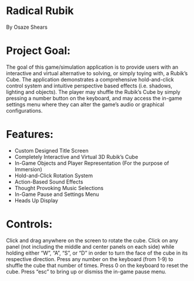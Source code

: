 Radical Rubik 
============
By Osaze Shears 

Project Goal: 
============
The goal of this game/simulation application is to provide users with an interactive and virtual alternative to solving, or simply toying with, a Rubik’s Cube. The application demonstrates a comprehensive hold-and-click control system and intuitive perspective based effects (i.e. shadows, lighting and objects). The player may shuffle the Rubik’s Cube by simply pressing a number button on the keyboard, and may access the in-game settings menu where they can alter the game’s audio or graphical configurations. 


Features: 
============
 * Custom Designed Title Screen 
 * Completely Interactive and Virtual 3D Rubik’s Cube 
 * In-Game Objects and Player Representation (For the purpose of Immersion) 
 * Hold-and-Click Rotation System 
 * Action-Based Sound Effects 
 * Thought Provoking Music Selections 
 * In-Game Pause and Settings Menu
 * Heads Up Display


Controls: 
============
Click and drag anywhere on the screen to rotate the cube. Click on any panel (not including the middle and center panels on each side) while holding either “W”, “A”, “S”, or “D” in order to turn the face of the cube in its respective direction. Press any number on the keyboard (from 1-9) to shuffle the cube that number of times. Press 0 on the keyboard to reset the cube. Press “esc” to bring up or dismiss the in-game pause menu. 
